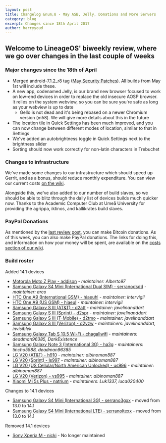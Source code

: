 ```yaml
---
layout: post
title: Changelog &num;8 - May ASB, Jelly, Donations and More Servers
category: blog
excerpt: Changes since 18th April 2017
author: harryyoud
---
```


## Welcome to LineageOS' biweekly review, where we go over changes in the last couple of weeks

### Major changes since the 18th of April

* Merged android-7.1.2_r8 tag ([May Security Patches](https://source.android.com/security/bulletin/2017-05-01)). All builds from May 1st will include these.
* A new app, codenamed Jelly, is our brand new browser focused to work on low-end devices in order to replace the old insecure AOSP browser. It relies on the system webview, so you can be sure you're safe as long as your webview is up to date
  * Gello is not dead and it's being rebased on a newer Chromium version (m58). We will give more details about this in the future
* The location tile in Quick Settings has been much improved, and you can now change between different modes of location, similar to that in Settings
* We've added an autobrightness toggle in Quick Settings next to the brightness slider
* Sorting should now work correctly for non-latin characters in Trebuchet

### Changes to infrastructure

We've made some changes to our infrastructure which should speed up Gerrit, and as a bonus, should reduce monthly expenditure. You can view our current costs [on the wiki](https://wiki.lineageos.org/costs/).

Alongside this, we've also added to our number of build slaves, so we should be able to blitz through the daily list of devices builds much quicker now. Thanks to the Academic Computer Club at Umeå University for providing the agrippa, iktinos, and kallikrates build slaves.

### PayPal Donations

As mentioned by the [last review post](https://lineageos.org/Last-2-Weeks-in-LineageOS-7/), you can make Bitcoin donations. As of this week, you can also make PayPal donations. The links for doing this, and information on how your money will be spent, are available on the [costs section of our wiki](https://wiki.lineageos.org/costs/).

### Build roster

Added 14.1 devices

* [Motorola Moto Z Play - addison](https://wiki.lineageos.org/devices/addison) - _maintainer: Alberto97_
* [Samsung Galaxy S4 Mini (International Dual SIM) - serranodsdd](https://wiki.lineageos.org/devices/serranodsdd) - _maintainer: arco_
* [HTC One A9 (International GSM) - hiaeuhl](https://wiki.lineageos.org/devices/hiaeuhl) - _maintainer: intervigil_
* [HTC One A9 (US GSM) - hiaeul](https://wiki.lineageos.org/devices/hiaeul) - _maintainer: intervigil_
* [Samsung Galaxy S III (AT&T) - d2att](https://wiki.lineageos.org/devices/d2att) - _maintainer: javelinanddart_
* [Samsung Galaxy S III (Sprint) - d2spr](https://wiki.lineageos.org/devices/d2spr) - _maintainer: javelinanddart_
* [Samsung Galaxy S III (T-Mobile) - d2tmo](https://wiki.lineageos.org/devices/d2tmo) - _maintainer: javelinanddart_
* [Samsung Galaxy S III (Verizon) - d2vzw](https://wiki.lineageos.org/devices/d2vzw) - _maintainers: javelinanddart, invisiblek_
* [Samsung Galaxy Tab S 10.5 Wi-Fi - chagallwifi](https://wiki.lineageos.org/devices/chagallwifi) - _maintainers: deadman96385, DarkExistence_
* [Samsung Galaxy Note 3 (International 3G) - ha3g](https://wiki.lineageos.org/devices/ha3g) - _maintainers: tincho5588, deadman96385_
* [LG V20 (AT&T) - h910](https://wiki.lineageos.org/devices/h910) - _maintainer: albinoman887_
* [LG V20 (Sprint) - ls997](https://wiki.lineageos.org/devices/ls997) - _maintainer: albinoman887_
* [LG V20 (US Cellular/North American Unlocked) - us996](https://wiki.lineageos.org/devices/us996) - _maintainer: albinoman887_
* [LG V20 (Verizon) - vs995](https://wiki.lineageos.org/devices/vs995) - _maintainer: albinoman887_
* [Xiaomi Mi 5s Plus - natrium](https://wiki.lineageos.org/devices/natrium) - _maintainers: Luk1337, luca020400_

Changes to 14.1 devices

* [Samsung Galaxy S4 Mini (International 3G) - serrano3gxx](https://wiki.lineageos.org/devices/serrano3gxx) - moved from 13.0 to 14.1
* [Samsung Galaxy S4 Mini (International LTE) - serranoltexx](https://wiki.lineageos.org/devices/serranoltexx) - moved from 13.0 to 14.1

Removed 14.1 devices

* [Sony Xperia M - nicki](https://wiki.lineageos.org/devices/nicki) - No longer maintained
